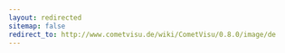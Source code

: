 ```yaml
---
layout: redirected
sitemap: false
redirect_to: http://www.cometvisu.de/wiki/CometVisu/0.8.0/image/de
---
```


